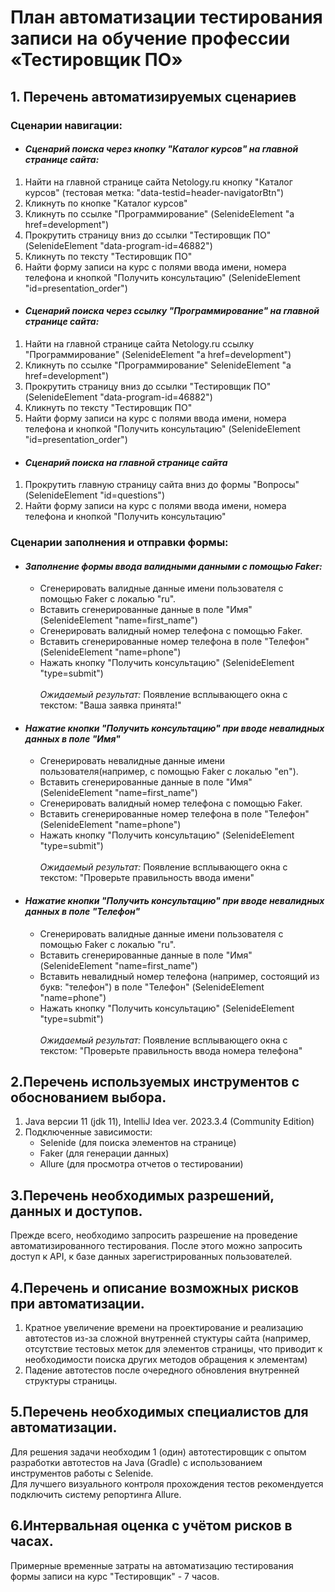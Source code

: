 # План автоматизации тестирования записи на обучение профессии «Тестировщик ПО» 
## 1. Перечень автоматизируемых сценариев
### Сценарии навигации: <br>
   - #### *Сценарий поиска через кнопку "Каталог курсов" на главной странице сайта:*</u>
  1. Найти на главной странице сайта Netology.ru кнопку "Каталог курсов" (тестовая метка: "data-testid=header-navigatorBtn")
  2. Кликнуть по кнопке "Каталог курсов"
  3. Кликнуть по ссылке "Программирование" (SelenideElement "а href=development")
  4. Прокрутить страницу вниз до ссылки "Тестировщик ПО" (SelenideElement "data-program-id=46882")
  5. Кликнуть по тексту "Тестировщик ПО" <br>
  6. Найти форму записи на курс с полями ввода имени, номера телефона и кнопкой "Получить консультацию" (SelenideElement "id=presentation_order")
   - #### *Сценарий поиска через ссылку "Программирование" на главной странице сайта:*
  1. Найти на главной странице сайта Netology.ru ссылку "Программирование" (SelenideElement "а href=development")
  2. Кликнуть по ссылке "Программирование" SelenideElement "а href=development")
  3. Прокрутить страницу вниз до ссылки "Тестировщик ПО" (SelenideElement "data-program-id=46882")
  4. Кликнуть по тексту "Тестировщик ПО" <br>
  5. Найти форму записи на курс с полями ввода имени, номера телефона и кнопкой "Получить консультацию" (SelenideElement "id=presentation_order")
  - #### *Сценарий поиска на главной странице сайта*
  1. Прокрутить главную страницу сайта вниз до формы "Вопросы" (SelenideElement "id=questions")
  2. Найти форму записи на курс с полями ввода имени, номера телефона и кнопкой "Получить консультацию"
 ### Сценарии заполнения и отправки формы:<br>
  - #### *Заполнение формы ввода валидными данными с помощью Faker:*
    + Сгенерировать валидные данные имени пользователя с помощью Faker с локалью "ru".
    + Вставить сгенерированные данные в поле "Имя" (SelenideElement "name=first_name")
    + Сгенерировать валидный номер телефона с помощью Faker.
    + Вставить сгенерированные номер телефона в поле "Телефон" (SelenideElement "name=phone")
    + Нажать кнопку "Получить консультацию" (SelenideElement "type=submit") <br><br>
    *Ожидаемый результат:* Появление всплывающего окна с текстом: "Ваша заявка принята!" <br>
 - #### *Нажатие кнопки "Получить консультацию" при вводе невалидных данных в поле "Имя"*
    + Сгенерировать невалидные данные имени пользователя(например, с помощью Faker с локалью "en").
    + Вставить сгенерированные данные в поле "Имя" (SelenideElement "name=first_name")
    + Сгенерировать валидный номер телефона с помощью Faker.
    + Вставить сгенерированные номер телефона в поле "Телефон" (SelenideElement "name=phone")
    + Нажать кнопку "Получить консультацию" (SelenideElement "type=submit") <br><br>
    *Ожидаемый результат:* Появление всплывающего окна с текстом: "Проверьте правильность ввода имени" <br>
- #### *Нажатие кнопки "Получить консультацию" при вводе невалидных данных в поле "Телефон"*
    + Сгенерировать валидные данные имени пользователя с помощью Faker с локалью "ru".
    + Вставить сгенерированные данные в поле "Имя" (SelenideElement "name=first_name")
    + Вставить невалидный номер телефона (например, состоящий из букв: "телефон") в поле "Телефон" (SelenideElement "name=phone")
    + Нажать кнопку "Получить консультацию" (SelenideElement "type=submit") <br><br>
    *Ожидаемый результат:* Появление всплывающего окна с текстом: "Проверьте правильность ввода номера телефона" <br>
## 2.Перечень используемых инструментов с обоснованием выбора.
  1) Java версии 11 (jdk 11), IntelliJ Idea ver. 2023.3.4 (Community Edition)
  2) Подключенные зависимости:
     - Selenide (для поиска элементов на странице)
     - Faker (для генерации данных)
     - Allure (для просмотра отчетов о тестировании)
## 3.Перечень необходимых разрешений, данных и доступов.
  Прежде всего, необходимо запросить разрешение на проведение автоматизированного тестирования. После этого можно запросить доступ к API, к базе данных зарегистрированных пользователей.
## 4.Перечень и описание возможных рисков при автоматизации.
  1) Кратное увеличение времени на проектирование и реализацию автотестов из-за сложной внутренней стуктуры сайта (например, отсутствие тестовых меток для элементов страницы, что приводит к необходимости поиска других методов обращения к элементам)
  2) Падение автотестов после очередного обновления внутренней структуры страницы.
## 5.Перечень необходимых специалистов для автоматизации.
  Для решения задачи необходим 1 (один) автотестировщик с опытом разработки автотестов на Java (Gradle) с использованием инструментов работы с Selenide. <br>
  Для лучшего визуального контроля прохождения тестов рекомендуется подключить систему репортинга Allure.
## 6.Интервальная оценка с учётом рисков в часах.
  Примерные временные затраты на автоматизацию тестирования формы записи на курс "Тестировщик" - 7 часов.
